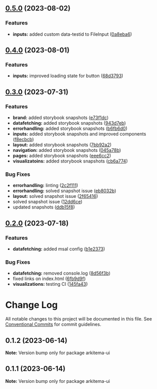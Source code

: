 ## [0.5.0](https://github.com/Arkitema/arkitema-ui/compare/v0.4.0...v0.5.0) (2023-08-02)


### Features

* **inputs:** added custom data-testid to FileInput ([0a8eba6](https://github.com/Arkitema/arkitema-ui/commit/0a8eba6791b2510548ff00acf0c55e0244bfcb17))

## [0.4.0](https://github.com/Arkitema/arkitema-ui/compare/v0.3.0...v0.4.0) (2023-08-01)


### Features

* **inputs:** improved loading state for button ([68d3793](https://github.com/Arkitema/arkitema-ui/commit/68d379324111157bb41261742b339ab8d8cfdbfc))

## [0.3.0](https://github.com/Arkitema/arkitema-ui/compare/v0.2.0...v0.3.0) (2023-07-31)


### Features

* **brand:** added storybook snapshots ([e73f1dc](https://github.com/Arkitema/arkitema-ui/commit/e73f1dc7e63c12bb330b9315b1f823af5d2593d8))
* **datafetching:** added storybook snapshots ([943d7eb](https://github.com/Arkitema/arkitema-ui/commit/943d7ebd7e923326d01f3d60019426da2ff4dcd5))
* **errorhandling:** added storybook snapshots ([b6fb6d0](https://github.com/Arkitema/arkitema-ui/commit/b6fb6d0eaa6dca9984c7d144aeabd53c6128f21f))
* **inputs:** added storybook snapshots and improved components ([f8ecbcb](https://github.com/Arkitema/arkitema-ui/commit/f8ecbcb1ddd7330f4c938f0dbc62ebb055c73b43))
* **layout:** added storybook snapshots ([7bb92a2](https://github.com/Arkitema/arkitema-ui/commit/7bb92a2e33d91caa97bc754c591677165e23d705))
* **navigation:** added storybook snapshots ([045a78b](https://github.com/Arkitema/arkitema-ui/commit/045a78bd33e263d14cbbaf48e44154fe237a3a92))
* **pages:** added storybook snapshots ([eee6cc2](https://github.com/Arkitema/arkitema-ui/commit/eee6cc240e35dc2dc803e9b5c1ee1bc95012c68d))
* **visualizatoins:** added storybook snapshots ([cb6a774](https://github.com/Arkitema/arkitema-ui/commit/cb6a7746ae0ef43685cfb21a2ce1aed4b1bd9498))


### Bug Fixes

* **errorhandling:** linting ([2c2f111](https://github.com/Arkitema/arkitema-ui/commit/2c2f1112fc5f9fd798e0fb67b716d726b870ea4c))
* **errorhandling:** solved snapshot issue ([eb8032b](https://github.com/Arkitema/arkitema-ui/commit/eb8032b47447e1f077fb64debb715484b0327e2a))
* **layout:** solved snapshot issue ([2f65416](https://github.com/Arkitema/arkitema-ui/commit/2f65416e72bfa04e6c6240f172691b87f3e6752e))
* solved snapshot issue ([12dd6ce](https://github.com/Arkitema/arkitema-ui/commit/12dd6ce2b99702ec3c97916c3a63e9377c795b4c))
* updated snapshots ([ddb15f8](https://github.com/Arkitema/arkitema-ui/commit/ddb15f8cdcfc4e6a69230fe3dc907e8c7e06a5d5))

## [0.2.0](https://github.com/Arkitema/arkitema-ui/compare/v0.1.3...v0.2.0) (2023-07-18)


### Features

* **datafetching:** added msal config ([b1e2373](https://github.com/Arkitema/arkitema-ui/commit/b1e23733df15f2809dc3dfe3e8ce95f69a3d90cf))


### Bug Fixes

* **datafetching:** removed console.log ([8d56f3b](https://github.com/Arkitema/arkitema-ui/commit/8d56f3b58b95bab709124f4fa7013fbf10852b81))
* fixed links on index.html ([6fb9d9f](https://github.com/Arkitema/arkitema-ui/commit/6fb9d9f38026ea2e9ad94b545ecec6a0709f9e89))
* **visualizations:** testing CI ([145fa43](https://github.com/Arkitema/arkitema-ui/commit/145fa43be6f3464d7111395f8337f2363ac908b1))

# Change Log

All notable changes to this project will be documented in this file.
See [Conventional Commits](https://conventionalcommits.org) for commit guidelines.

## 0.1.2 (2023-06-14)

**Note:** Version bump only for package arkitema-ui

## 0.1.1 (2023-06-14)

**Note:** Version bump only for package arkitema-ui
